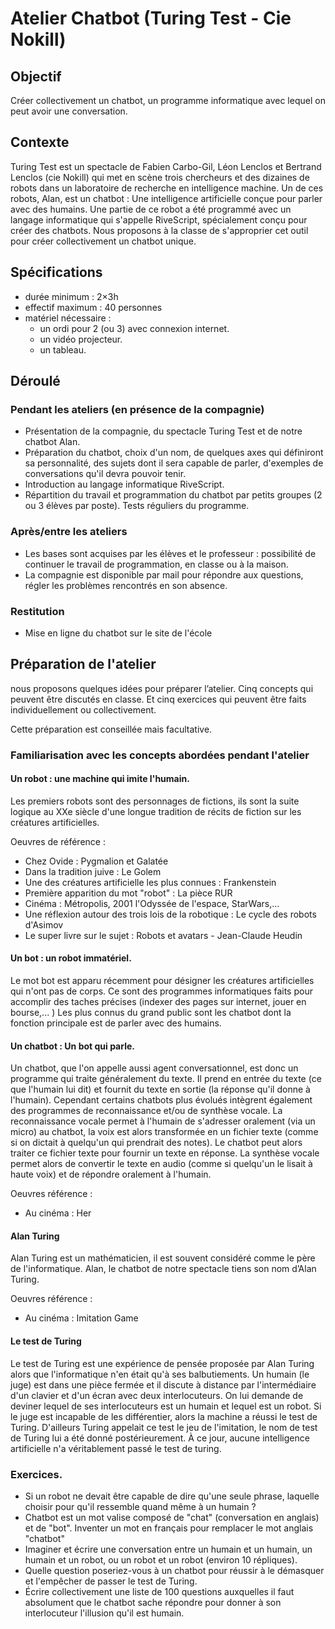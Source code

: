 Atelier Chatbot (Turing Test - Cie Nokill)
==========================================

Objectif
--------

Créer collectivement un chatbot, un programme informatique avec lequel on peut avoir une conversation.

Contexte
--------

Turing Test est un spectacle de Fabien Carbo-Gil, Léon Lenclos et Bertrand Lenclos (cie Nokill) qui met en scène trois chercheurs et des dizaines de robots dans un laboratoire de recherche en intelligence machine. Un de ces robots, Alan, est un chatbot : Une intelligence artificielle conçue pour parler avec des humains. Une partie de ce robot a été programmé avec un langage informatique qui s'appelle RiveScript, spécialement conçu pour créer des chatbots. Nous proposons à la classe de s'approprier cet outil pour créer collectivement un chatbot unique.


Spécifications
---------------

- durée minimum : 2×3h
- effectif maximum : 40 personnes
- matériel nécessaire :
    - un ordi pour 2 (ou 3) avec connexion internet.
    - un vidéo projecteur.
    - un tableau.


Déroulé
-------

### Pendant les ateliers (en présence de la compagnie)

- Présentation de la compagnie, du spectacle Turing Test et de notre chatbot Alan.
- Préparation du chatbot, choix d'un nom, de quelques axes qui définiront sa personnalité, des sujets dont il sera capable de parler, d'exemples de conversations qu'il devra pouvoir tenir.
- Introduction au langage informatique RiveScript.
- Répartition du travail et programmation du chatbot par petits groupes (2 ou 3 élèves par poste). Tests réguliers du programme.

### Après/entre les ateliers

- Les bases sont acquises par les élèves et le professeur : possibilité de continuer le travail de programmation, en classe ou à la maison.
- La compagnie est disponible par mail pour répondre aux questions, régler les problèmes rencontrés en son absence.

### Restitution

- Mise en ligne du chatbot sur le site de l'école

Préparation de l'atelier
-------------------------

nous proposons quelques idées pour préparer l’atelier. Cinq concepts qui peuvent être discutés en classe. Et cinq exercices qui peuvent être faits individuellement ou collectivement.

Cette préparation est conseillée mais facultative.

### Familiarisation avec les concepts abordées pendant l'atelier

#### Un robot : une machine qui imite l'humain.

Les premiers robots sont des personnages de fictions, ils sont la suite logique au XXe siècle d'une longue tradition de récits de fiction sur les créatures artificielles.

Oeuvres de référence :

- Chez Ovide : Pygmalion et Galatée
- Dans la tradition juive : Le Golem
- Une des créatures artificielle les plus connues : Frankenstein
- Première apparition du mot "robot" : La pièce RUR
- Cinéma : Métropolis, 2001 l'Odyssée de l'espace, StarWars,...
- Une réflexion autour des trois lois de la robotique : Le cycle des robots d'Asimov
- Le super livre sur le sujet : Robots et avatars - Jean-Claude Heudin

#### Un bot : un robot immatériel.

Le mot bot est apparu récemment pour désigner les créatures artificielles qui n'ont pas de corps. Ce sont des programmes informatiques faits pour accomplir des taches précises (indexer des pages sur internet, jouer en bourse,... ) Les plus connus du grand public sont les chatbot dont la fonction principale est de parler avec des humains.

#### Un chatbot : Un bot qui parle.

Un chatbot, que l'on appelle aussi agent conversationnel, est donc un programme qui traite généralement du texte. Il prend en entrée du texte (ce que l'humain lui dit) et fournit du texte en sortie (la réponse qu'il donne à l'humain). Cependant certains chatbots plus évolués intègrent également des programmes de reconnaissance et/ou de synthèse vocale. La reconnaissance vocale permet à l'humain de s'adresser oralement (via un micro) au chatbot, la voix est alors transformée en un fichier texte (comme si on dictait à quelqu'un qui prendrait des notes). Le chatbot peut alors traiter ce fichier texte pour fournir un texte en réponse. La synthèse vocale permet alors de convertir le texte en audio (comme si quelqu'un le lisait à haute voix) et de répondre oralement à l'humain.

Oeuvres référence :

- Au cinéma : Her

#### Alan Turing

Alan Turing est un mathématicien, il est souvent considéré comme le père de l'informatique. Alan, le chatbot de notre spectacle tiens son nom d’Alan Turing.

Oeuvres référence :

- Au cinéma : Imitation Game

#### Le test de Turing

Le test de Turing est une expérience de pensée proposée par Alan Turing alors que l'informatique n'en était qu'à ses balbutiements.
Un humain (le juge) est dans une pièce fermée et il discute à distance par l'intermédiaire d'un clavier et d'un écran avec deux interlocuteurs. On lui demande de deviner lequel de ses interlocuteurs est un humain et lequel est un robot. Si le juge est incapable de les différentier, alors la machine a réussi le test de Turing. D'ailleurs Turing appelait ce test le jeu de l'imitation, le nom de test de Turing lui a été donné postérieurement.
À ce jour, aucune intelligence artificielle n'a véritablement passé le test de turing.

### Exercices.

- Si un robot ne devait être capable de dire qu'une seule phrase, laquelle choisir pour qu'il ressemble quand même à un humain ?
- Chatbot est un mot valise composé de "chat" (conversation en anglais) et de "bot". Inventer un mot en français pour remplacer le mot anglais "chatbot"
- Imaginer et écrire une conversation entre un humain et un humain, un humain et un robot, ou un robot et un robot (environ 10 répliques).
- Quelle question poseriez-vous à un chatbot pour réussir à le démasquer et l'empêcher de passer le test de Turing.
- Écrire collectivement une liste de 100 questions auxquelles il faut absolument que le chatbot sache répondre pour donner à son interlocuteur l'illusion qu'il est humain.
